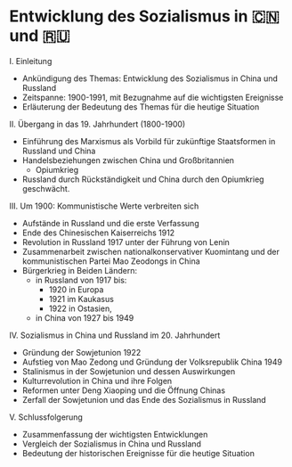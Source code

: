 # Entwicklung des Sozialismus in 🇨🇳 und 🇷🇺

I. Einleitung

- Ankündigung des Themas: Entwicklung des Sozialismus in China und Russland
- Zeitspanne: 1900-1991, mit Bezugnahme auf die wichtigsten Ereignisse
- Erläuterung der Bedeutung des Themas für die heutige Situation

II. Übergang in das 19. Jahrhundert (1800-1900)

- Einführung des Marxismus als Vorbild für zukünftige Staatsformen in Russland und China
- Handelsbeziehungen zwischen China und Großbritannien
    - Opiumkrieg
- Russland durch Rückständigkeit und China durch den Opiumkrieg geschwächt.

III. Um 1900: Kommunistische Werte verbreiten sich

- Aufstände in Russland und die erste Verfassung
- Ende des Chinesischen Kaiserreichs 1912
- Revolution in Russland 1917 unter der Führung von Lenin
- Zusammenarbeit zwischen nationalkonservativer Kuomintang und der kommunistischen Partei Mao Zeodongs in China
- Bürgerkrieg in Beiden Ländern:
    -  in Russland von 1917 bis:
        -  1920 in Europa
        -  1921 im Kaukasus
        -  1922 in Ostasien,
    -  in China von 1927 bis 1949

IV. Sozialismus in China und Russland im 20. Jahrhundert

- Gründung der Sowjetunion 1922
- Aufstieg von Mao Zedong und Gründung der Volksrepublik China 1949
- Stalinismus in der Sowjetunion und dessen Auswirkungen
- Kulturrevolution in China und ihre Folgen
- Reformen unter Deng Xiaoping und die Öffnung Chinas
- Zerfall der Sowjetunion und das Ende des Sozialismus in Russland

V. Schlussfolgerung

- Zusammenfassung der wichtigsten Entwicklungen
- Vergleich der Sozialismus in China und Russland
- Bedeutung der historischen Ereignisse für die heutige Situation</s>
